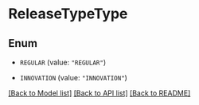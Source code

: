 # ReleaseTypeType

## Enum

* `REGULAR` (value: `"REGULAR"`)

* `INNOVATION` (value: `"INNOVATION"`)


[[Back to Model list]](../README.md#documentation-for-models) [[Back to API list]](../README.md#documentation-for-api-endpoints) [[Back to README]](../README.md)


